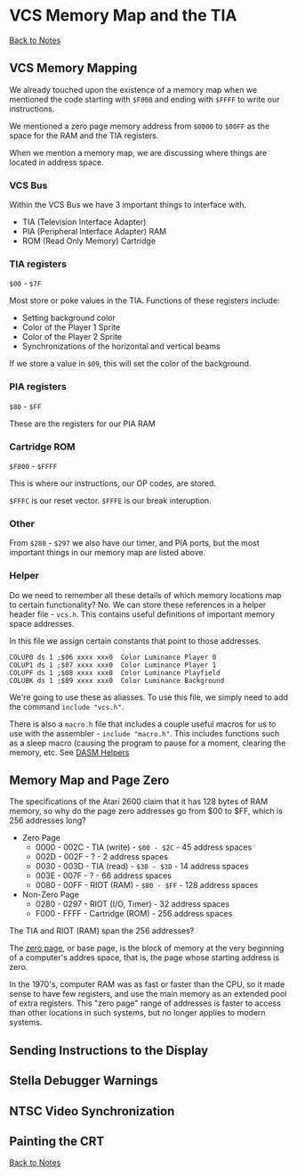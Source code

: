# VCS Memory Map and the TIA

[Back to Notes](./notes.md)

## VCS Memory Mapping

We already touched upon the existence of a memory map when we mentioned the
code starting with `$F000` and ending with `$FFFF` to write our instructions.

We mentioned a zero page memory address from `$0000` to `$00FF` as the
space for the RAM and the TIA registers.

When we mention a memory map, we are discussing where things are located in
address space.

### VCS Bus

Within the VCS Bus we have 3 important things to interface with.

* TIA (Television Interface Adapter)
* PIA (Peripheral Interface Adapter) RAM
* ROM (Read Only Memory) Cartridge

### TIA registers

`$00` - `$7F`

Most store or poke values in the TIA. Functions of these registers include:

* Setting background color
* Color of the Player 1 Sprite
* Color of the Player 2 Sprite
* Synchronizations of the horizontal and vertical beams

If we store a value in `$09`, this will set the color of the background.

### PIA registers

`$80` - `$FF`

These are the registers for our PIA RAM

### Cartridge ROM

`$F000` - `$FFFF`

This is where our instructions, our OP codes, are stored.

`$FFFC` is our reset vector. `$FFFE` is our break interuption.

### Other

From `$280` - `$297` we also have our timer, and PIA ports, but the most
important things in our memory map are listed above.

### Helper

Do we need to remember all these details of which memory locations map to
certain functionality? No. We can store these references in a helper header
file - `vcs.h`. This contains useful definitions of important memory space
addresses.

In this file we assign certain constants that point to those addresses.

```Assembly
COLUP0 ds 1 ;$06 xxxx xxx0  Color Luminance Player 0
COLUP1 ds 1 ;$07 xxxx xxx0  Color Luminance Player 1
COLUPF ds 1 ;$08 xxxx xxx0  Color Luminance Playfield
COLUBK ds 1 ;$09 xxxx xxx0  Color Luminance Background
```

We're going to use these as aliasses. To use this file, we simply need to
add the command `include "vcs.h"`.

There is also a `macro.h` file that includes a couple useful macros for us to
use with the assembler - `include "macro.h"`. This includes functions such as
a sleep macro (causing the program to pause for a moment, clearing the memory,
etc. See [DASM Helpers]

[DASM Helpers]: https://github.com/munsie/dasm/tree/master/machines/atari2600

## Memory Map and Page Zero

The specifications of the Atari 2600 claim that it has 128 bytes of RAM memory,
so why do the page zero addresses go from $00 to $FF, which is 256 addresses
long?

* Zero Page
  * 0000 - 002C - TIA (write) - `$00 - $2C` - 45 address spaces
  * 002D - 002F - ? - 2 address spaces
  * 0030 - 003D - TIA (read) - `$30 - $3D` - 14 address spaces
  * 003E - 007F - ? - 66 address spaces
  * 0080 - 00FF - RIOT (RAM) - `$80 - $FF` - 128 address spaces
* Non-Zero Page
  * 0280 - 0297 - RIOT (I/O, Timer) - 32 address spaces
  * F000 - FFFF - Cartridge (ROM) - 256 address spaces

The TIA and RIOT (RAM) span the 256 addresses?

The [zero page], or base page, is the block of memory at the very beginning
of a computer's addres space, that is, the page whose starting address is zero.

In the 1970's, computer RAM was as fast or faster than the CPU, so it made
sense to have few registers, and use the main memory as an extended pool of
extra registers. This "zero page" range of addresses is faster to access than
other locations in such systems, but no longer applies to modern systems.

[zero page]: https://en.wikipedia.org/wiki/Zero_page

## Sending Instructions to the Display



## Stella Debugger Warnings

## NTSC Video Synchronization

## Painting the CRT

[Back to Notes](./notes.md)
